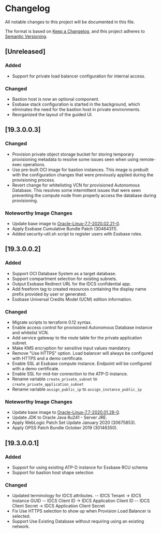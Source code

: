 # Changelog
All notable changes to this project will be documented in this file.

The format is based on [Keep a Changelog](https://keepachangelog.com/en/1.0.0/),
and this project adheres to [Semantic Versioning](https://semver.org/spec/v2.0.0.html).

## [Unreleased]

### Added
- Support for private load balancer configuration for internal access.

### Changed
- Bastion host is now an optional component.
- Essbase stack configuration is started in the background, which eliminates the need for the bastion host in private environments.
- Reorganized the layout of the guided UI.

## [19.3.0.0.3]

### Changed
- Provision private object storage bucket for storing temporary provisioning metadata to resolve some issues seen when using remote-exec operations.
- Use pre-built OCI image for bastion instances. This image is prebuilt with the configuration changes that were previously applied during the provisioning process.
- Revert change for whitelisting VCN for provisioned Autonomous Database. This resolves some intermittent issues that were seen preventing the compute node from properly access the database during provisioning.

### Noteworthy Image Changes
- Update base image to [Oracle-Linux-7.7-2020.02.21-0](https://docs.cloud.oracle.com/en-us/iaas/images/image/957e74db-0375-4918-b897-a8ce93753ad9/).
- Apply Essbase Cumulative Bundle Patch (30464311).
- Added security-util.sh script to register users with Essbase roles.

## [19.3.0.0.2]

### Added
- Support OCI Database System as a target database.
- Support compartment selection for existing subnets.
- Output Essbase Redirect URL for the IDCS confidential app.
- Add freeform tag to created resources containing the display name prefix provided by user or generated.
- Essbase Universal Credits Model (UCM) edition information.

### Changed
- Migrate scripts to terraform 0.12 syntax.
- Enable access control for provisioned Autonomous Database instance and whitelist VCN.
- Add service gateway to the route table for the private application subnet.
- Make KMS encryption for sensitive input values mandatory.
- Remove "Use HTTPS" option. Load balancer will always be configured with HTTPS and a demo certificate.
- Enable SSL at Essbase compute instance. Endpoint will be configured with a demo certificate.
- Enable SSL for mid-tier connection to the ATP-D instance.
- Rename variable `create_private_subnet` to `create_private_application_subnet`
- Rename variable `assign_public_ip` to `assign_instance_public_ip`

### Noteworthy Image Changes
- Update base image to [Oracle-Linux-7.7-2020.01.28-0](https://docs.cloud.oracle.com/en-us/iaas/images/image/0a72692a-bdbb-46fc-b17b-6e0a3fedeb23/).
- Update JDK to Oracle Java 8u241 - Server JRE.
- Apply WebLogic Patch Set Update January 2020 (30675853).
- Apply OPSS Patch Bundle October 2019 (30146350).

## [19.3.0.0.1]
### Added
- Support for using existing ATP-D instance for Essbase RCU schema
- Support for bastion host shape selection

### Changed
- Updated terminology for IDCS attributes.
-- IDCS Tenant -> IDCS Instance GUID
-- IDCS Client ID -> IDCS Application Client ID
-- IDCS Client Secret -> IDCS Application Client Secret
- Fix Use HTTPS selection to show up when Provision Load Balancer is selected.
- Support Use Existing Database without requiring using an existing network.

